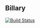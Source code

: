 ## Billary

[![Build Status](https://travis-ci.com/yannickschuchmann/billary.svg?token=aUhKKurVBrYziZdKYC3s&branch=master)](https://travis-ci.com/yannickschuchmann/billary)